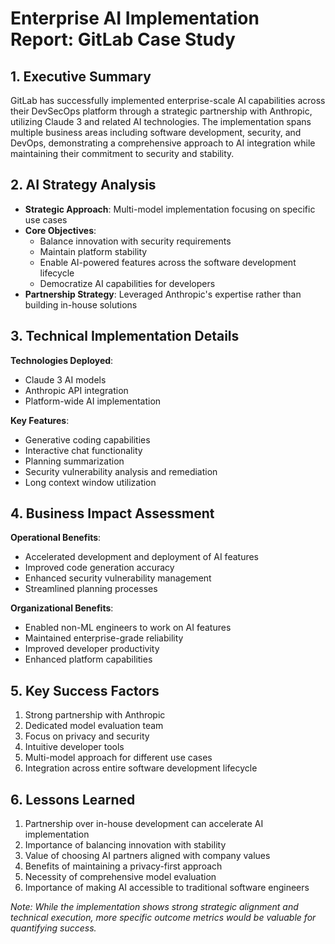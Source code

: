# Enterprise AI Implementation Report: GitLab Case Study

## 1. Executive Summary
GitLab has successfully implemented enterprise-scale AI capabilities across their DevSecOps platform through a strategic partnership with Anthropic, utilizing Claude 3 and related AI technologies. The implementation spans multiple business areas including software development, security, and DevOps, demonstrating a comprehensive approach to AI integration while maintaining their commitment to security and stability.

## 2. AI Strategy Analysis
- **Strategic Approach**: Multi-model implementation focusing on specific use cases
- **Core Objectives**:
  - Balance innovation with security requirements
  - Maintain platform stability
  - Enable AI-powered features across the software development lifecycle
  - Democratize AI capabilities for developers
- **Partnership Strategy**: Leveraged Anthropic's expertise rather than building in-house solutions

## 3. Technical Implementation Details
**Technologies Deployed**:
- Claude 3 AI models
- Anthropic API integration
- Platform-wide AI implementation

**Key Features**:
- Generative coding capabilities
- Interactive chat functionality
- Planning summarization
- Security vulnerability analysis and remediation
- Long context window utilization

## 4. Business Impact Assessment
**Operational Benefits**:
- Accelerated development and deployment of AI features
- Improved code generation accuracy
- Enhanced security vulnerability management
- Streamlined planning processes

**Organizational Benefits**:
- Enabled non-ML engineers to work on AI features
- Maintained enterprise-grade reliability
- Improved developer productivity
- Enhanced platform capabilities

## 5. Key Success Factors
1. Strong partnership with Anthropic
2. Dedicated model evaluation team
3. Focus on privacy and security
4. Intuitive developer tools
5. Multi-model approach for different use cases
6. Integration across entire software development lifecycle

## 6. Lessons Learned
1. Partnership over in-house development can accelerate AI implementation
2. Importance of balancing innovation with stability
3. Value of choosing AI partners aligned with company values
4. Benefits of maintaining a privacy-first approach
5. Necessity of comprehensive model evaluation
6. Importance of making AI accessible to traditional software engineers

*Note: While the implementation shows strong strategic alignment and technical execution, more specific outcome metrics would be valuable for quantifying success.*